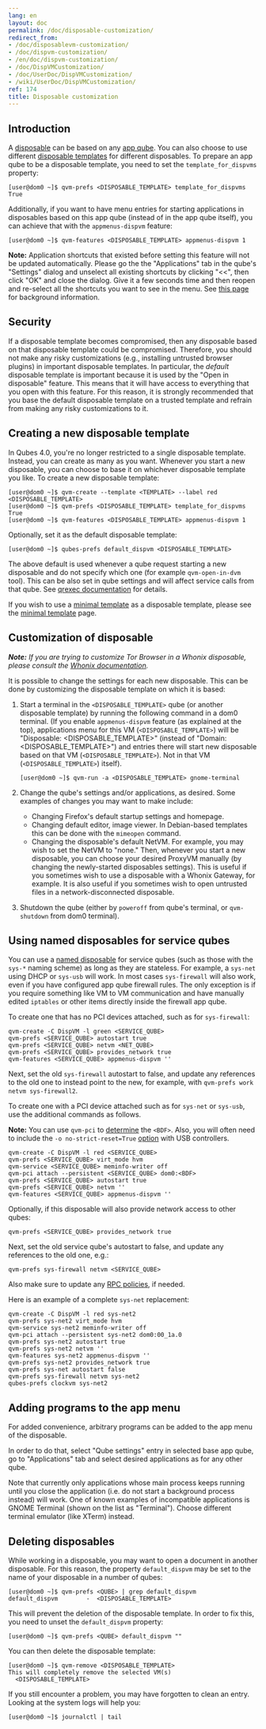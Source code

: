 ```yaml
---
lang: en
layout: doc
permalink: /doc/disposable-customization/
redirect_from:
- /doc/disposablevm-customization/
- /doc/dispvm-customization/
- /en/doc/dispvm-customization/
- /doc/DispVMCustomization/
- /doc/UserDoc/DispVMCustomization/
- /wiki/UserDoc/DispVMCustomization/
ref: 174
title: Disposable customization
---
```


## Introduction

A [disposable](/doc/disposable/) can be based on any [app qube](/doc/glossary/#app-qube). You can also choose to use different [disposable templates](/doc/glossary/#disposable-template) for different disposables. To prepare an app qube to be a disposable template, you need to set the `template_for_dispvms` property:

```shell_session
[user@dom0 ~]$ qvm-prefs <DISPOSABLE_TEMPLATE> template_for_dispvms True
```

Additionally, if you want to have menu entries for starting applications in disposables based on this app qube (instead of in the app qube itself), you can achieve that with the `appmenus-dispvm` feature:

```shell_session
[user@dom0 ~]$ qvm-features <DISPOSABLE_TEMPLATE> appmenus-dispvm 1
```

**Note:** Application shortcuts that existed before setting this feature will not be updated automatically. Please go the the "Applications" tab in the qube's "Settings" dialog and unselect all existing shortcuts by clicking "<<", then click "OK" and close the dialog. Give it a few seconds time and then reopen and re-select all the shortcuts you want to see in the menu. See [this page](/doc/managing-appvm-shortcuts) for background information.

## Security

If a disposable template becomes compromised, then any disposable based on that disposable template could be compromised. Therefore, you should not make any risky customizations (e.g., installing untrusted browser plugins) in important disposable templates. In particular, the *default* disposable template is important because it is used by the "Open in disposable" feature. This means that it will have access to everything that you open with this feature. For this reason, it is strongly recommended that you base the default disposable template on a trusted template and refrain from making any risky customizations to it.

## Creating a new disposable template

In Qubes 4.0, you're no longer restricted to a single disposable template. Instead, you can create as many as you want. Whenever you start a new disposable, you can choose to base it on whichever disposable template you like. To create a new disposable template:

```shell_session
[user@dom0 ~]$ qvm-create --template <TEMPLATE> --label red <DISPOSABLE_TEMPLATE>
[user@dom0 ~]$ qvm-prefs <DISPOSABLE_TEMPLATE> template_for_dispvms True
[user@dom0 ~]$ qvm-features <DISPOSABLE_TEMPLATE> appmenus-dispvm 1
```

Optionally, set it as the default disposable template:

```shell_session
[user@dom0 ~]$ qubes-prefs default_dispvm <DISPOSABLE_TEMPLATE>
```

The above default is used whenever a qube request starting a new disposable and do not specify which one (for example `qvm-open-in-dvm` tool). This can be also set in qube settings and will affect service calls from that qube. See [qrexec documentation](/doc/qrexec/#specifying-vms-tags-types-targets-etc) for details.

If you wish to use a [minimal template](/doc/templates/minimal/) as a disposable template, please see the [minimal template](/doc/templates/minimal/) page.

## Customization of disposable

_**Note:** If you are trying to customize Tor Browser in a Whonix disposable, please consult the [Whonix documentation](https://www.whonix.org/wiki/Tor_Browser/Advanced_Users#disposable_Template_Customization)._

It is possible to change the settings for each new disposable. This can be done by customizing the disposable template on which it is based:

1. Start a terminal in the `<DISPOSABLE_TEMPLATE>` qube (or another disposable template) by running the following command in a dom0 terminal. (If you enable `appmenus-dispvm` feature (as explained at the top), applications menu for this VM (`<DISPOSABLE_TEMPLATE>`) will be "Disposable: <DISPOSABLE_TEMPLATE>" (instead of "Domain: <DISPOSABLE_TEMPLATE>") and entries there will start new disposable based on that VM (`<DISPOSABLE_TEMPLATE>`). Not in that VM (`<DISPOSABLE_TEMPLATE>`) itself).

    ```shell_session
    [user@dom0 ~]$ qvm-run -a <DISPOSABLE_TEMPLATE> gnome-terminal
    ```

2. Change the qube's settings and/or applications, as desired. Some examples of changes you may want to make include:
    - Changing Firefox's default startup settings and homepage.
    - Changing default editor, image viewer. In Debian-based templates this can be done with the `mimeopen` command.
    - Changing the disposable's default NetVM. For example, you may wish to set the NetVM to "none." Then, whenever you start a new disposable, you can choose your desired ProxyVM manually (by changing the newly-started disposables settings). This is useful if you sometimes wish to use a disposable with a Whonix Gateway, for example. It is also useful if you sometimes wish to open untrusted files in a network-disconnected disposable.

3. Shutdown the qube (either by `poweroff` from qube's terminal, or `qvm-shutdown` from dom0 terminal).

## Using named disposables for service qubes

You can use a [named disposable](/doc/glossary/#named-disposable) for service qubes (such as those with the `sys-*` naming scheme) as long as they are stateless. For example, a `sys-net` using DHCP or `sys-usb` will work. In most cases `sys-firewall` will also work, even if you have configured app qube firewall rules. The only exception is if you require something like VM to VM communication and have manually edited `iptables` or other items directly inside the firewall app qube.

To create one that has no PCI devices attached, such as for `sys-firewall`:

~~~
qvm-create -C DispVM -l green <SERVICE_QUBE>
qvm-prefs <SERVICE_QUBE> autostart true
qvm-prefs <SERVICE_QUBE> netvm <NET_QUBE>
qvm-prefs <SERVICE_QUBE> provides_network true
qvm-features <SERVICE_QUBE> appmenus-dispvm ''
~~~

Next, set the old `sys-firewall` autostart to false, and update any references to the old one to instead point to the new, for example, with `qvm-prefs work netvm sys-firewall2`.

To create one with a PCI device attached such as for `sys-net` or `sys-usb`, use the additional commands as follows.

**Note:** You can use `qvm-pci` to [determine](/doc/how-to-use-pci-devices/#qvm-pci-usage) the `<BDF>`. Also, you will often need to include the `-o no-strict-reset=True` [option](/doc/how-to-use-pci-devices/#no-strict-reset) with USB controllers.

~~~
qvm-create -C DispVM -l red <SERVICE_QUBE>
qvm-prefs <SERVICE_QUBE> virt_mode hvm
qvm-service <SERVICE_QUBE> meminfo-writer off
qvm-pci attach --persistent <SERVICE_QUBE> dom0:<BDF>
qvm-prefs <SERVICE_QUBE> autostart true
qvm-prefs <SERVICE_QUBE> netvm ''
qvm-features <SERVICE_QUBE> appmenus-dispvm ''
~~~

Optionally, if this disposable will also provide network access to other qubes:

~~~
qvm-prefs <SERVICE_QUBE> provides_network true
~~~

Next, set the old service qube's autostart to false, and update any references to the old one, e.g.:

~~~
qvm-prefs sys-firewall netvm <SERVICE_QUBE>
~~~

Also make sure to update any [RPC policies](/doc/rpc-policy/), if needed.

Here is an example of a complete `sys-net` replacement:

~~~
qvm-create -C DispVM -l red sys-net2
qvm-prefs sys-net2 virt_mode hvm
qvm-service sys-net2 meminfo-writer off
qvm-pci attach --persistent sys-net2 dom0:00_1a.0
qvm-prefs sys-net2 autostart true
qvm-prefs sys-net2 netvm ''
qvm-features sys-net2 appmenus-dispvm ''
qvm-prefs sys-net2 provides_network true
qvm-prefs sys-net autostart false
qvm-prefs sys-firewall netvm sys-net2
qubes-prefs clockvm sys-net2
~~~

## Adding programs to the app menu

For added convenience, arbitrary programs can be added to the app menu of the disposable. 

In order to do that, select "Qube settings" entry in selected base app qube, go to "Applications" tab and select desired applications as for any other qube.

Note that currently only applications whose main process keeps running until you close the application (i.e. do not start a background process instead) will work. One of known examples of incompatible applications is GNOME Terminal (shown on the list as "Terminal"). Choose different terminal emulator (like XTerm) instead.

## Deleting disposables

While working in a disposable, you may want to open a document in another disposable. For this reason, the property `default_dispvm` may be set to the name of your disposable in a number of qubes:

```shell_session
[user@dom0 ~]$ qvm-prefs <QUBE> | grep default_dispvm
default_dispvm        -  <DISPOSABLE_TEMPLATE>
```

This will prevent the deletion of the disposable template. In order to fix this, you need to unset the `default_dispvm` property:

```shell_session
[user@dom0 ~]$ qvm-prefs <QUBE> default_dispvm ""
```

You can then delete the disposable template:

```shell_session
[user@dom0 ~]$ qvm-remove <DISPOSABLE_TEMPLATE>
This will completely remove the selected VM(s)
  <DISPOSABLE_TEMPLATE>
```

If you still encounter a problem, you may have forgotten to clean an entry. Looking at the system logs will help you:

```shell_session
[user@dom0 ~]$ journalctl | tail
```
